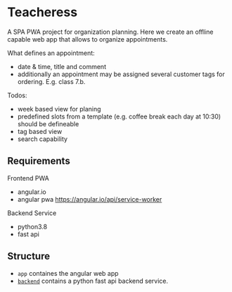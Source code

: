 # Teacheress

A SPA PWA project for organization planning.
Here we create an offline capable web app that allows to organize appointments.

What defines an appointment:
- date & time, title and comment
- additionally an appointment may be assigned several customer tags for ordering. E.g. class 7.b.

Todos:
- week based view for planing
- predefined slots from a template (e.g. coffee break each day at 10:30) should be defineable
- tag based view
- search capability

## Requirements

Frontend PWA
- angular.io
- angular pwa
    https://angular.io/api/service-worker

Backend Service
- python3.8
- fast api

## Structure

- `app` containes the angular web app
- [`backend`](backend/) contains a python fast api backend service.

